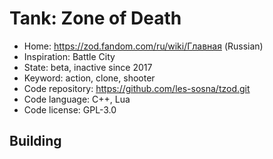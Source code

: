 # Tank: Zone of Death

- Home: https://zod.fandom.com/ru/wiki/Главная (Russian)
- Inspiration: Battle City
- State: beta, inactive since 2017
- Keyword: action, clone, shooter
- Code repository: https://github.com/les-sosna/tzod.git
- Code language: C++, Lua
- Code license: GPL-3.0

## Building
